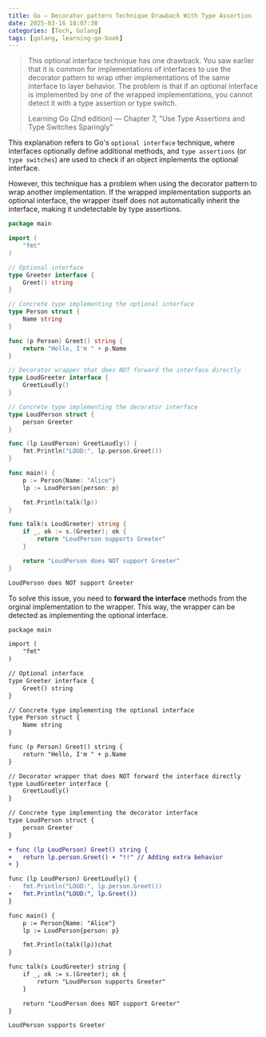 ```yaml
---
title: Go — Decorator pattern Technique Drawback With Type Assertion
date: 2025-03-16 18:07:38 
categories: [Tech, Golang]
tags: [golang, learning-go-book]
---
```


> This optional interface technique has one drawback. You saw earlier that it is common for implementations of interfaces to use the decorator pattern to wrap other implementations of the same interface to layer behavior. The problem is that if an optional interface is implemented by one of the wrapped implementations, you cannot detect it with a type assertion or type switch.
>
> <footer>Learning Go (2nd edition) — Chapter 7, "Use Type Assertions and Type Switches Sparingly"</footer>

This explanation refers to Go's `optional interface` technique, where interfaces optionally define additional methods, and `type assertions` (or `type switches`) are used to check if an object implements the optional interface.

However, this technique has a problem when using the decorator pattern to wrap another implementation. If the wrapped implementation supports an optional interface, the wrapper itself does not automatically inherit the interface, making it undetectable by type assertions.

```go main.go
package main

import (
	"fmt"
)

// Optional interface
type Greeter interface {
	Greet() string
}

// Concrete type implementing the optional interface
type Person struct {
	Name string
}

func (p Person) Greet() string {
	return "Hello, I'm " + p.Name
}

// Decorator wrapper that does NOT forward the interface directly
type LoudGreeter interface {
	GreetLoudly()
}

// Concrete type implementing the decorator interface
type LoudPerson struct {
	person Greeter
}

func (lp LoudPerson) GreetLoudly() {
	fmt.Println("LOUD:", lp.person.Greet())
}

func main() {
	p := Person{Name: "Alice"}
	lp := LoudPerson{person: p}

	fmt.Println(talk(lp))
}

func talk(s LoudGreeter) string {
	if _, ok := s.(Greeter); ok {
		return "LoudPerson supports Greeter"
	}

	return "LoudPerson does NOT support Greeter"
}

```
```bash output
LoudPerson does NOT support Greeter
```

To solve this issue, you need to **forward the interface** methods from the orginal implementation to the wrapper. This way, the wrapper can be detected as implementing the optional interface.

```diff main.go
package main

import (
	"fmt"
)

// Optional interface
type Greeter interface {
	Greet() string
}

// Concrete type implementing the optional interface
type Person struct {
	Name string
}

func (p Person) Greet() string {
	return "Hello, I'm " + p.Name
}

// Decorator wrapper that does NOT forward the interface directly
type LoudGreeter interface {
	GreetLoudly()
}

// Concrete type implementing the decorator interface
type LoudPerson struct {
	person Greeter
}

+ func (lp LoudPerson) Greet() string {
+ 	return lp.person.Greet() + "!!" // Adding extra behavior
+ }

func (lp LoudPerson) GreetLoudly() {
- 	fmt.Println("LOUD:", lp.person.Greet())
+ 	fmt.Println("LOUD:", lp.Greet())
}

func main() {
	p := Person{Name: "Alice"}
	lp := LoudPerson{person: p}

	fmt.Println(talk(lp))chat
}

func talk(s LoudGreeter) string {
	if _, ok := s.(Greeter); ok {
		return "LoudPerson supports Greeter"
	}

	return "LoudPerson does NOT support Greeter"
}

```
```bash output
LoudPerson supports Greeter
```
